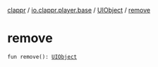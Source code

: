 [clappr](../../index.md) / [io.clappr.player.base](../index.md) / [UIObject](index.md) / [remove](./remove.md)

# remove

`fun remove(): `[`UIObject`](index.md)
